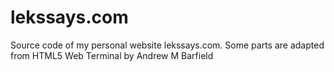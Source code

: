 # lekssays.com
Source code of my personal website lekssays.com.
Some parts are adapted from HTML5 Web Terminal by Andrew M Barfield
